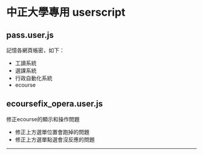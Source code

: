 # 中正大學專用 userscript

## pass.user.js

記憶各網頁帳密，如下：

* 工讀系統
* 選課系統
* 行政自動化系統
* ecourse

## ecoursefix_opera.user.js

修正ecourse的顯示和操作問題

* 修正上方選單位置會跑掉的問題
* 修正上方選單點選會沒反應的問題

---

